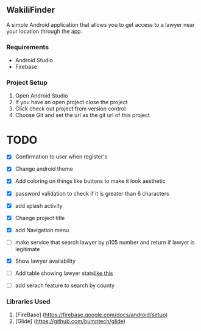WakiliFinder
------------------------------

A simple Android application that allows you to get access to a lawyer near your location through the app.

### Requirements

* Android Studio
* Firebase

### Project Setup
1. Open Android Studio
2. If you have an open project close the project
3. Click check out project from version control
4. Choose Git and set the url as the git url of this project


# TODO

* [x] Confirmation to user when register's
* [x] Change android theme
* [x] Add coloring on things like buttons to make it look aesthetic
* [x] password validation to check if it is greater than 6 characters
* [x] add splash activity
* [x] Change project title
* [x] add Navigation menu
* [ ] make service that search lawyer by p105 number and return if lawyer is legitimate
* [x] Show lawyer availability
* [ ] Add table showing lawyer stats[like this](https://online.lsk.or.ke/searchDetails/eyJpdiI6Imp6M1gyYlwvd1wvdWYzNGEwaFU4dEtVQT09IiwidmFsdWUiOiJncXdwc1BTUEk3c3ZWVlozOWF5STE3OEtqek02SWVublJMY1ZlSWxXaGpnPSIsIm1hYyI6ImIyZDU3MGFjNzJhNzNkYWY1OTZhZmRlMDc0MjE2YjFiZTdjNjljY2IyMWQ0ZjNiNjNlNWExMjEwOGYwZTRjZDMifQ==)
* [ ] add serach feature to search by county


### Libraries Used
1. [FireBase] (https://firebase.google.com/docs/android/setup)
2. [Glide] (https://github.com/bumptech/glide)
